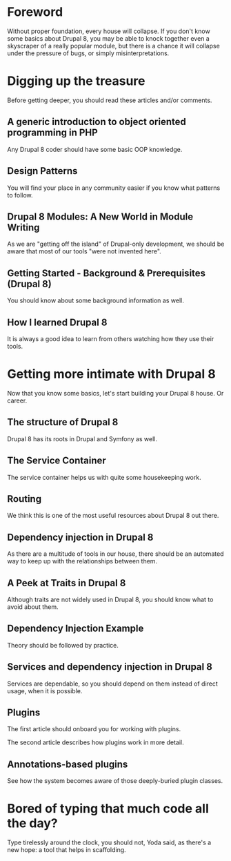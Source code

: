 <!--
{
"name" : "grounding",
"version" : "0.1",
"title" : "Grounding",
"description" : "Without proper foundation, every house will collapse",
"homepage" : "https://www.drupal.org/node/2182165",
"freshnessDate" : 2015-11-24,
"license" : "CC BY 4.0"
}
-->

# Foreword

Without proper foundation, every house will collapse. If you don't know some basics about Drupal 8, you may be able to knock together even a skyscraper of a really popular module, but there is a chance it will collapse under the pressure of bugs, or simply misinterpretations.

<!-- @section -->

# Digging up the treasure

Before getting deeper, you should read these articles and/or comments.

## A generic introduction to object oriented programming in PHP

Any Drupal 8 coder should have some basic OOP knowledge.

<!-- @link, "url" : "https://drupalwatchdog.com/volume-3/issue-1/object-oriented-programming-101", "text" : "I have removed the dust from my OOP knowledge", "title" : "Object Oriented Programming 101", "description" : "This Drupal Watchdog article is a great introduction to OOP in PHP" -->

## Design Patterns

You will find your place in any community easier if you know what patterns to follow.

<!-- @link, "url" : "http://www.phptherightway.com/pages/Design-Patterns.html", "text" : "I have read about the Factory, Singleton, Strategy, Front Controller and MVC patterns", "description" : "There are numerous ways to structure the code and project for your web application, and you can put as much or as little thought as you like into architecting. But it is usually a good idea to follow common patterns" -->

## Drupal 8 Modules: A New World in Module Writing

As we are "getting off the island" of Drupal-only development, we should be aware that most of our tools "were not invented here".

<!-- @link, "url" : "https://drupalwatchdog.com/volume-3/issue-2/drupal-8-modules", "text" : "I have learned that a lot of things changed, but this will make my life easier", "title" : "Drupal 8 Modules: A New World in Module Writing", "description" : "This article will be more about the patterns you need to use during Drupal 8 development than how to fit the various pieces together" -->

## Getting Started - Background & Prerequisites (Drupal 8)

You should know about some background information as well.

<!-- @link, "url" : "https://www.drupal.org/node/2182165", "text" : "I have understood that this documentation page is a useful starting point that I can make use of later", "title" : "Getting Started - Background & Prerequisites (Drupal 8)", "description" : "Drupal 8 leverages a number of advanced PHP language features and sophisticated 3rd party libraries in order to present 3rd party developers with the most advanced API of any CMS available", "imageUrl" : "https://www.drupal.org/files/drupal%208%20logo%20isolated%20CMYK%2072.png" -->

## How I learned Drupal 8

It is always a good idea to learn from others watching how they use their tools.

<!-- @link, "url" : "https://dev.acquia.com/blog/how-i-learned-drupal-8", "text" : "I have learned about some useful resources and tools", "title" : "How I learned Drupal 8", "description" : "In this post, Alejandro Garza will share his experience on trying to learn Drupal 8 during its alpha stage, talk about some of the challenges of keeping up with the ongoing changes while trying to learn it, and end with some tips and resources which proved useful for him" -->

<!-- @section -->

# Getting more intimate with Drupal 8

Now that you know some basics, let's start building your Drupal 8 house. Or career.

## The structure of Drupal 8

Drupal 8 has its roots in Drupal and Symfony as well.

<!-- @link, "url" : "https://cipix.nl/understanding-drupal-8-part-1-general-structure-framework", "text": "I have understood the relation between Symfony 2 and Drupal 8", "title" : "The structure of Drupal 8", "description" : "We'll have a look at the general structure of the Drupal 8 framework, especially in relation to the Symfony2 components" -->

## The Service Container

The service container helps us with quite some housekeeping work.

<!-- @link, "url" : "https://cipix.nl/understanding-drupal-8-part-2-service-container", "text": "I have understood why is it good to rely on a container", "title" : "The Service Container", "description" : "Learn about the service container and how it is used in Drupal 8: it is very important to know about it before learning about routing" -->

## Routing

We think this is one of the most useful resources about Drupal 8 out there.

<!-- @link, "url" : "https://cipix.nl/understanding-drupal-8-part-3-routing", "text": "I have interiorized some gory details of Drupal 8's heart: the routing system", "title" : "Routing", "description" : "Now it is a good idea to get an understanding on how a request is handled by Drupal 8" -->

## Dependency injection in Drupal 8

As there are a multitude of tools in our house, there should be an automated way to keep up with the relationships between them.

<!-- @link, "url" : "http://blog.openlucius.com/en/blog/dependency-injection-drupal-8-introduction", "text": "I have learned about the different types of dependency injection", "title" : "Dependency injection in Drupal 8, an introduction.", "description" : "For all new developers we should explain exactly what dependency injection is" -->

## A Peek at Traits in Drupal 8

Although traits are not widely used in Drupal 8, you should know what to avoid about them.

<!-- @link, "url" : "https://drupalize.me/blog/201503/dependency-injection-traits-drupal-8", "text" : "I will not use Traits for dependency injection", "title" : "A Peek at Traits in Drupal 8", "description" : "Have you ever gone to the grocery store and bought something that you already had in your pantry? Sometimes I forget to peek into the dark corners of my cupboard before heading out to the store" -->

## Dependency Injection Example

Theory should be followed by practice.

<!-- @link, "url" : "https://www.drupal.org/node/2116767#comment-10503230", "text" : "I have understood the simplest example of dependency injection", "title" : "Dependency Injection Example", "description" : "Let's assume we need to format current date according to Drupal regional and language settings. We can achieve this by injecting `date.formatter` core service to perform date formating", "imageUrl" : "https://www.drupal.org/files/drupal%208%20logo%20isolated%20CMYK%2072.png" -->

## Services and dependency injection in Drupal 8

Services are dependable, so you should depend on them instead of direct usage, when it is possible.

<!-- @link, "url" : "https://www.drupal.org/node/2133171", "text" : "I have learned that using services directly may be worse than dependency injection", "title" : "Services and dependency injection in Drupal 8", "description" : "Drupal 8 introduces the concept of services to decouple reusable functionality and makes these services pluggable and replaceable by registering them with a service container" -->

## Plugins

The first article should onboard you for working with plugins.

<!-- @link, "url" : "https://drupalize.me/blog/201407/drupal-8-plugins-explained", "text" : "I have seen what are those awesome plugins", "title" : "Drupal 8 Plugins Explained", "description" : "As you start down the road of learning Drupal 8 module development, one of the first new Drupalisms that you're likely to encounter are plugins" -->

The second article describes how plugins work in more detail.

<!-- @link, "url" : "https://drupalize.me/blog/201409/unravelling-drupal-8-plugin-system", "text" : "I have understood that the plugin system is awesome in general", "title" : "Unravelling the Drupal 8 Plugin System", "description" : "Plugins play an important role in Drupal 8, and understanding how the entire plugin system works will help us better understand how, when, where, and why we use plugins" -->

## Annotations-based plugins

See how the system becomes aware of those deeply-buried plugin classes.

<!-- @link, "url" : "https://www.drupal.org/node/1882526", "text" : "I have learned how my code is driven by my comments", "title" : "Annotations-based plugins", "description" : "Most of the plugins in Drupal 8 will use annotations to register themselves and describe their metadata" -->

<!-- @section -->

# Bored of typing that much code all the day?

Type tirelessly around the clock, you should not, Yoda said, as there's a new hope: a tool that helps in scaffolding.

<!-- @link, "url" : "http://drupalconsole.com/", "text" : "I have added Drupal Console to my toolchain", "title" : "Drupal Console", "description" : "The Drupal Console is a suite of tools that you run on a command line interface (CLI) to generate boilerplate code and interact with a Drupal 8 installation" -->
